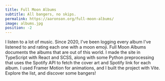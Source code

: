 ```yaml
---
title: Full Moon Albums
subtitle: All bangers, no skips.
permalink: https://aaronson.org/full-moon-albums/
image: albums.jpg
position: -2
---
```


I listen to a lot of music. Since 2020, I've been logging every album I've listened to and rating each one with a moon emoji. Full Moon Albums documents the albums that are out of this world. I made the site in TypeScript with React and SCSS, along with some Python preprocessing that uses the Spotify API to fetch the cover art and Spotify link for each album. I used Framer Motion for animations, and I built the project with Vite. Explore the list, and discover some bangers!
